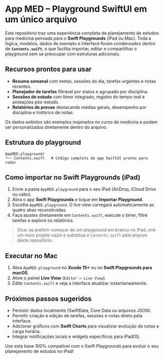 # App MED – Playground SwiftUI em um único arquivo

Este repositório traz uma experiência completa de planejamento de estudos para medicina pensada para o **Swift Playgrounds** (iPad ou Mac). Toda a lógica, modelos, dados de exemplo e interface foram condensados dentro de **`Contents.swift`**, o que facilita importar, editar e compartilhar o playground sem se preocupar com estruturas adicionais.

## Recursos prontos para usar

- **Resumo semanal** com metas, sessões do dia, tarefas urgentes e notas recentes.
- **Planejador de tarefas** filtrável por status e agrupado por disciplina.
- **Sessões de estudo** com timer integrado, registro do tempo real e anotações pós-estudo.
- **Relatórios de provas** destacando médias gerais, desempenho por disciplina e histórico de notas.

Os dados exibidos são exemplos inspirados no curso de medicina e podem ser personalizados diretamente dentro do arquivo.

## Estrutura do playground

```
AppMED.playground/
└── Contents.swift   # Código completo do app SwiftUI pronto para rodar
```

## Como importar no Swift Playgrounds (iPad)

1. Envie a pasta `AppMED.playground` para o seu iPad (AirDrop, iCloud Drive ou cabo).
2. Abra o app **Swift Playgrounds** e toque em **Importar Playground**.
3. Escolha `AppMED.playground`. O live view carregará automaticamente as quatro abas reconstruídas.
4. Faça ajustes diretamente em `Contents.swift`, execute o timer, filtre tarefas e explore os relatórios.

> Dica: se preferir começar de um playground em branco no iPad, crie um novo projeto vazio e substitua o `Contents.swift` pelo arquivo deste repositório.

## Executar no Mac

1. Abra `AppMED.playground` no **Xcode 15+** ou no **Swift Playgrounds para macOS**.
2. Ative o painel **Live View** (`Editor > Live View`).
3. Edite `Contents.swift` e veja a interface atualizar instantaneamente.

## Próximos passos sugeridos

- Persistir dados localmente (SwiftData, Core Data ou arquivos JSON).
- Permitir criação e edição de tarefas, sessões e notas direto pela interface.
- Adicionar gráficos com **Swift Charts** para visualizar evolução de notas e carga horária.
- Integrar notificações locais e widgets específicos para iPadOS.

Use esta base 100% compatível com o Swift Playgrounds para evoluir o seu planejamento de estudos no iPad!
